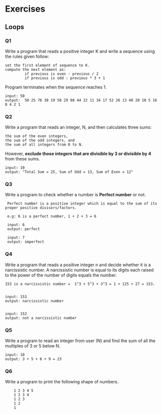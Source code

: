 
# Exercises

## Loops

### Q1

Write a program that reads  a positive integer K and write a sequence using the rules given follow:
    
    set the first element of sequence to K.
    compute the next element as:
             if previous is even : previous / 2
             if previous is odd : previous * 3 + 1
                
Program terminates when the sequence reaches 1.

    input: 50 
    output:  50 25 76 38 19 58 29 88 44 22 11 34 17 52 26 13 40 20 10 5 16 8 4 2 1


### Q2

Write a program that reads  an integer, N, and then calculates three sums: 

    the sum of the even integers, 
    the sum of the odd integers, and 
    the sum of all integers from 0 to N. 
    
   However, **exclude those integers that are divisible by 3 or divisible by 4** from these sums. 

    input: 10
    output: "Total Sum = 25, Sum of Odd = 13, Sum of Even = 12"



### Q3

 Write a program to check whether a number is **Perfect number** or not.
 
     Perfect number is a positive integer which is equal to the sum of its proper positive divisors/factors.
     
     e.g: 6 is a perfect number, 1 + 2 + 3 = 6
     
     input: 6
     output: perfect
     
     input: 7
     output: imperfect




### Q4

Write a program that reads a positive integer n and decide whether it is a narcissistic number.  A  narcissistic number is equal to its digits each raised to the power of the number of digits equals the number.

    153 is a narcissistic number =  1^3 + 5^3 + 3^3 = 1 + 125 + 27 = 153.
    
    
    input: 153
    output: narcissistic number
    
    
    input: 152
    output: not a narcissistic number




### Q5


Write a program to read an integer from user (N) and find the sum of all the multiples of 3 or 5 below N.

    input: 10
    output: 3 + 5 + 6 + 9 = 23


### Q6

Write a program to print the following shape of numbers.

        1 2 3 4 5
        1 2 3 4 
        1 2 3
        1 2
        1



